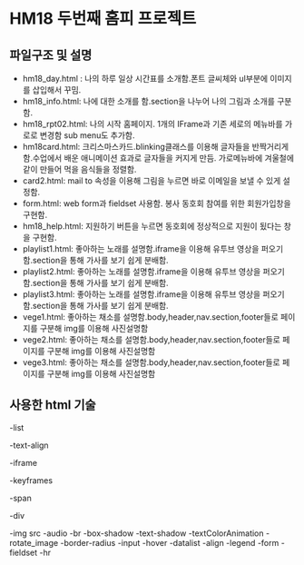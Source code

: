 # HM18 두번째 홈피 프로젝트

## 파일구조 및 설명
- hm18_day.html : 나의 하루 일상 시간표를 소개함.폰트 글씨체와 ul부분에 이미지를 삽입해서 꾸밈.
- hm18_info.html: 나에 대한 소개를 함.section을 나누어 나의 그림과 소개를 구분함.
- hm18_rpt02.html: 나의 시작 홈페이지. 1개의 IFrame과 기존 세로의 메뉴바를 가로로 변경함 sub menu도 추가함.
- hm18card.html: 크리스마스카드.blinking클래스를 이용해 글자들을 반짝거리게함.수업에서 배운 애니메이션 효과로 글자들을 커지게 만듬. 가로메뉴바에 겨울철에 같이 만들어 먹을 음식들을 정렬함. 
- card2.html: mail to 속성을 이용해 그림을 누르면 바로 이메일을 보낼 수 있게 설정함.
- form.html: web form과 fieldset 사용함. 봉사 동호회 참여를 위한 회원가입창을 구현함.
- hm18_help.html: 지원하기 버튼을 누르면 동호회에 정상적으로 지원이 됬다는 창을 구현함.
- playlist1.html: 좋아하는 노래를 설명함.iframe을 이용해 유투브 영상을 퍼오기함.section을 통해 가사를 보기 쉽게 분배함.
- playlist2.html: 좋아하는 노래를 설명함.iframe을 이용해 유투브 영상을 퍼오기함.section을 통해 가사를 보기 쉽게 분배함.
- playlist3.html: 좋아하는 노래를 설명함.iframe을 이용해 유투브 영상을 퍼오기함.section을 통해 가사를 보기 쉽게 분배함.
- vege1.html: 좋아하는 채소를 설명함.body,header,nav.section,footer들로 페이지를 구분해 img를 이용해 사진설명함
- vege2.html: 좋아하는 채소를 설명함.body,header,nav.section,footer들로 페이지를 구분해 img를 이용해 사진설명함
- vege3.html: 좋아하는 채소를 설명함.body,header,nav.section,footer들로 페이지를 구분해 img를 이용해 사진설명함


## 사용한 html 기술 
-list

-text-align

-iframe

-keyframes

-span

-div

-img src
-audio
-br
-box-shadow
-text-shadow
-textColorAnimation
-rotate_image
-border-radius
-input
-hover
-datalist
-align
-legend
-form
-fieldset
-hr
